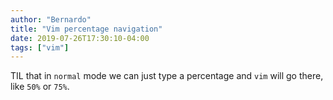 ```yaml
---
author: "Bernardo"
title: "Vim percentage navigation"
date: 2019-07-26T17:30:10-04:00
tags: ["vim"]
---
```


TIL that in `normal` mode we can just type a percentage and `vim` will go there, like
`50%` or `75%`.
